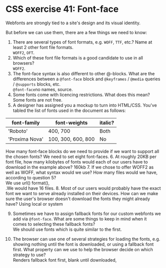 # CSS exercise 41: Font-face

Webfonts are strongly tied to a site's design and its visual identity.

But before we can use them, there are a few things we need to know:

1. There are several types of font formats, e.g. `WOFF`, `TTF`, etc.? Name at least 2 other font file formats.  
`WOFF2`, `OFT`.
2. Which of these font file formats is a good candidate to use in all browsers?  
  `WOFF2`.
3. The font-face syntax is also different to other @-blocks. What are the differences between a `@font-face` block and `@keyframes` / `@media` queries / `@supports` blocks, etc.  
`@font-face`no names, source.  
4. Some fonts come with licencing restrictions. What does this mean?
Some fonts are not free.
5. A designer has assigned you a mockup to turn into HTML/CSS. You've tabled the list of fonts used in the document as follows:

font-family | font-weights | italic?
--- | --- | ---
'Roboto' | 400, 700 | Both
'Proxima Nova' | 100, 300, 600, 800 | No

How many font-face blocks do we need to provide if we want to support all the chosen fonts?
  We need to set eight font-faces. 
6. At roughly 20KB per font file, how many kilobytes of fonts would each of our users have to download in the example above?
  160kb
7. If we chose to offer WOFF2 as well as WOFF, what syntax would we use? How many files would we have, according to question 5?  
  We use url() format(),  
  .We would have 16 files. 
8. Most of our users would probably have the exact font we want to serve already installed on their devices. How can we make sure the user's browser doesn't download the fonts they might already have?
Using local or system
  
9. Sometimes we have to assign fallback fonts for our custom webfonts we add via `@font-face`. What are some things to keep in mind when it comes to selecting these fallback fonts?  
We should use fonts which is quite similar to the first. 

10. The browser can use one of several strategies for loading the fonts, e.g. showing nothing until the font is downloaded, or using a fallback font first. What property can we use to help the browser decide on which strategy to use?  
Renders fallback font first, blank until downloaded, 
